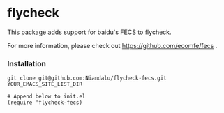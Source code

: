 flycheck
=========

This package adds support for baidu's FECS to flycheck.

For more information, please check out https://github.com/ecomfe/fecs .

### Installation

```
git clone git@github.com:Niandalu/flycheck-fecs.git YOUR_EMACS_SITE_LIST_DIR

# Append below to init.el
(require 'flycheck-fecs)
```
